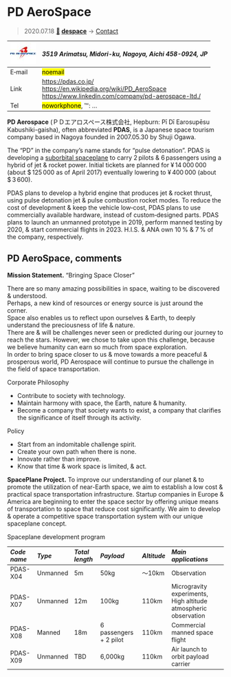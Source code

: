 # PD AeroSpace
> 2020.07.18 **[🚀](../index/index.md) [despace](index.md)** → [Contact](contact.md)

|[![](f/contact/p/pd_aerospace_logo1_thumb.jpg)](f/contact/p/pd_aerospace_logo1.png)|*3519 Arimatsu, Midori-ku, Nagoya, Aichi 458-0924, JP*|
|:--|:--|
|E‑mail| <mark>noemail</mark> |
|Link| <https://pdas.co.jp/><br> <https://en.wikipedia.org/wiki/PD_AeroSpace><br> <https://www.linkedin.com/company/pd-aerospace-ltd./> |
|Tel| <mark>noworkphone</mark>, ℻: … |

**PD Aerospace** (ＰＤエアロスペース株式会社, Hepburn: Pī Dī Earosupēsu Kabushiki-gaisha), often abbreviated **PDAS**, is a Japanese space tourism company based in Nagoya founded in 2007.05.30 by Shuji Ogawa.

The “PD” in the company’s name stands for “pulse detonation”. PDAS is developing a [suborbital spaceplane](sc.md) to carry 2 pilots & 6 passengers using a hybrid of jet & rocket power. Initial tickets are planned for ¥ 14 000 000 (about $ 125 000 as of April 2017) eventually lowering to ¥ 400 000 (about $ 3 600).

PDAS plans to develop a hybrid engine that produces jet & rocket thrust, using pulse detonation jet & pulse combustion rocket modes. To reduce the cost of development & keep the vehicle low‑cost, PDAS plans to use commercially available hardware, instead of custom‑designed parts. PDAS plans to launch an unmanned prototype in 2019, perform manned testing by 2020, & start commercial flights in 2023. H.I.S. & ANA own 10 % & 7 % of the company, respectively.

<p style="page-break-after:always"> </p>

## PD AeroSpace, comments

**Mission Statement.** “Bringing Space Closer”

There are so many amazing possibilities in space, waiting to be discovered & understood.  
Perhaps, a new kind of resources or energy source is just around the corner.  
Space also enables us to reflect upon ourselves & Earth, to deeply understand the preciousness of life & nature.  
There are & will be challenges never seen or predicted during our journey to reach the stars. However, we chose to take upon this challenge, because we believe humanity can earn so much from space exploration.  
In order to bring space closer to us & move towards a more peaceful & prosperous world, PD Aerospace will continue to pursue the challenge in the field of space transportation.

Corporate Philosophy

   - Contribute to society with technology.
   - Maintain harmony with space, the Earth, nature & humanity.
   - Become a company that society wants to exist, a company that clarifies the significance of itself through its activity.

Policy

   - Start from an indomitable challenge spirit.
   - Create your own path when there is none.
   - Innovate rather than improve.
   - Know that time & work space is limited, & act.

**SpacePlane Project.** To improve our understanding of our planet & to promote the utilization of near-Earth space, we aim to establish a low cost & practical space transportation infrastructure. Startup companies in Europe & America are beginning to enter the space sector by offering unique means of transportation to space that reduce cost significantly. We aim to develop & operate a competitive space transportation system with our unique spaceplane concept.

Spaceplane development program

|*Code name*|*Type*|*Total length*|*Payload*|*Altitude*|*Main applications*|
|:--|:--|:--|:--|:--|:--|
| PDAS-X04 | Unmanned | 5m | 50kg | 〜10km | Observation |
| PDAS-X07 | Unmanned | 12m | 100kg | 110km | Microgravity experiments, High altitude atmospheric observation |
| PDAS-X08 | Manned | 18m | 6 passengers + 2 pilot | 110km | Commercial manned space flight |
| PDAS-X09 | Unmanned | TBD | 6,000kg | 110km | Air launch to orbit payload carrier |

